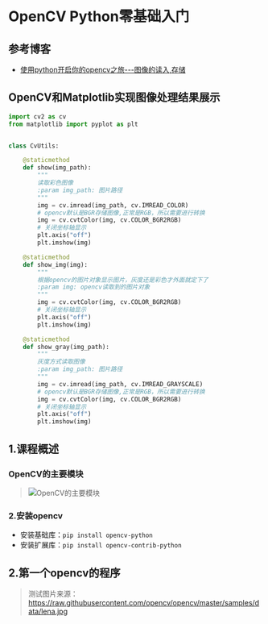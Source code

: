 # OpenCV Python零基础入门

## 参考博客

+ [使用python开启你的opencv之旅---图像的读入,存储](https://www.cnblogs.com/lynsyklate/p/7720045.html)

## OpenCV和Matplotlib实现图像处理结果展示

```python
import cv2 as cv
from matplotlib import pyplot as plt


class CvUtils:

    @staticmethod
    def show(img_path):
        """
        读取彩色图像
        :param img_path: 图片路径
        """
        img = cv.imread(img_path, cv.IMREAD_COLOR)
        # opencv默认是BGR存储图像,正常是RGB，所以需要进行转换
        img = cv.cvtColor(img, cv.COLOR_BGR2RGB)
        # 关闭坐标轴显示
        plt.axis("off")
        plt.imshow(img)

    @staticmethod
    def show_img(img):
        """
        根据opencv的图片对象显示图片，灰度还是彩色才外面就定下了
        :param img: opencv读取到的图片对象
        """
        img = cv.cvtColor(img, cv.COLOR_BGR2RGB)
        # 关闭坐标轴显示
        plt.axis("off")
        plt.imshow(img)

    @staticmethod
    def show_gray(img_path):
        """
        灰度方式读取图像
        :param img_path: 图片路径
        """
        img = cv.imread(img_path, cv.IMREAD_GRAYSCALE)
        # opencv默认是BGR存储图像,正常是RGB，所以需要进行转换
        img = cv.cvtColor(img, cv.COLOR_BGR2RGB)
        # 关闭坐标轴显示
        plt.axis("off")
        plt.imshow(img)
```

## 1.课程概述

### OpenCV的主要模块

> ![OpenCV的主要模块](https://i.loli.net/2019/11/18/zb2Gd3uSQw1qUk8.jpg)

### 2.安装opencv

+ 安装基础库：`pip install opencv-python`
+ 安装扩展库：`pip install opencv-contrib-python`

## 2.第一个opencv的程序
> 测试图片来源：https://raw.githubusercontent.com/opencv/opencv/master/samples/data/lena.jpg

